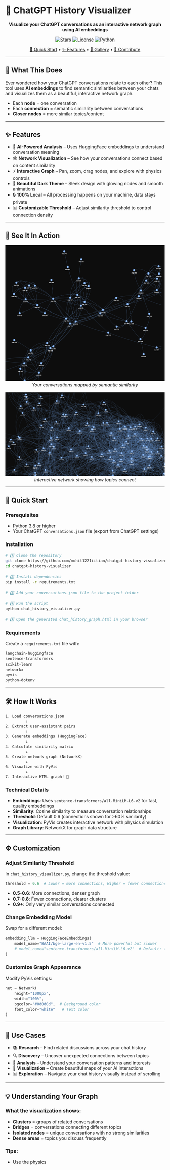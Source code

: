 # 🌌 ChatGPT History Visualizer

<div align="center">

**Visualize your ChatGPT conversations as an interactive network graph using AI embeddings**

[![Stars](https://img.shields.io/github/stars/mohit1221iitian/chatgpt-history-visualize?style=for-the-badge&logo=github&color=yellow)](https://github.com/mohit1221iitian/chatgpt-history-visualizer/stargazers)
[![License](https://img.shields.io/badge/license-MIT-blue?style=for-the-badge&logo=opensourceinitiative&logoColor=white)](LICENSE)
[![Python](https://img.shields.io/badge/Python-3.8+-blue?style=for-the-badge&logo=python)](https://www.python.org)

[🚀 Quick Start](#-quick-start) • [✨ Features](#-features) • [🎨 Gallery](#-see-it-in-action) • [🤝 Contribute](#-contributing)

</div>

---

## 🎯 What This Does

Ever wondered how your ChatGPT conversations relate to each other? This tool uses **AI embeddings** to find semantic similarities between your chats and visualizes them as a beautiful, interactive network graph.

- Each **node** = one conversation
- Each **connection** = semantic similarity between conversations
- **Closer nodes** = more similar topics/content

---

## ✨ Features

- 🤖 **AI-Powered Analysis** – Uses HuggingFace embeddings to understand conversation meaning
- 🕸️ **Network Visualization** – See how your conversations connect based on content similarity
- ⚡ **Interactive Graph** – Pan, zoom, drag nodes, and explore with physics controls
- 🎨 **Beautiful Dark Theme** – Sleek design with glowing nodes and smooth animations
- 🔒 **100% Local** – All processing happens on your machine, data stays private
- 📊 **Customizable Threshold** – Adjust similarity threshold to control connection density

---

## 🎨 See It In Action

<div align="center">

![Network Graph View 1](./screenshots/graph1.png)
*Your conversations mapped by semantic similarity*

![Network Graph View 2](./screenshots/graph2.png)
*Interactive network showing how topics connect*

</div>

---

## 🚀 Quick Start

### Prerequisites

- Python 3.8 or higher
- Your ChatGPT `conversations.json` file (export from ChatGPT settings)

### Installation

```bash
# 1️⃣ Clone the repository
git clone https://github.com/mohit1221iitian/chatgpt-history-visualizer.git
cd chatgpt-history-visualizer

# 2️⃣ Install dependencies
pip install -r requirements.txt

# 3️⃣ Add your conversations.json file to the project folder

# 4️⃣ Run the script
python chat_history_visualizer.py

# 5️⃣ Open the generated chat_history_graph.html in your browser
```

### Requirements

Create a `requirements.txt` file with:
```txt
langchain-huggingface
sentence-transformers
scikit-learn
networkx
pyvis
python-dotenv
```

---

## 🛠️ How It Works

```
1. Load conversations.json
         ↓
2. Extract user-assistant pairs
         ↓
3. Generate embeddings (HuggingFace)
         ↓
4. Calculate similarity matrix
         ↓
5. Create network graph (NetworkX)
         ↓
6. Visualize with PyVis
         ↓
7. Interactive HTML graph! 🎉
```

### Technical Details

- **Embeddings**: Uses `sentence-transformers/all-MiniLM-L6-v2` for fast, quality embeddings
- **Similarity**: Cosine similarity to measure conversation relationships
- **Threshold**: Default 0.6 (connections shown for >60% similarity)
- **Visualization**: PyVis creates interactive network with physics simulation
- **Graph Library**: NetworkX for graph data structure

---

## ⚙️ Customization

### Adjust Similarity Threshold

In `chat_history_visualizer.py`, change the threshold value:

```python
threshold = 0.6  # Lower = more connections, Higher = fewer connections
```

- **0.5-0.6**: More connections, denser graph
- **0.7-0.8**: Fewer connections, clearer clusters
- **0.9+**: Only very similar conversations connected

### Change Embedding Model

Swap for a different model:

```python
embedding_llm = HuggingFaceEmbeddings(
    model_name="BAAI/bge-large-en-v1.5"  # More powerful but slower
    # model_name="sentence-transformers/all-MiniLM-L6-v2"  # Default: fast and good
)
```

### Customize Graph Appearance

Modify PyVis settings:

```python
net = Network(
    height="1000px", 
    width="100%", 
    bgcolor="#0d0d0d",  # Background color
    font_color="white"   # Text color
)
```

---

## 🎯 Use Cases

- 📚 **Research** – Find related discussions across your chat history
- 🔍 **Discovery** – Uncover unexpected connections between topics
- 🧠 **Analysis** – Understand your conversation patterns and interests
- 🎨 **Visualization** – Create beautiful maps of your AI interactions
- 📊 **Exploration** – Navigate your chat history visually instead of scrolling

---

## 💡 Understanding Your Graph

### What the visualization shows:

- **Clusters** = groups of related conversations
- **Bridges** = conversations connecting different topics
- **Isolated nodes** = unique conversations with no strong similarities
- **Dense areas** = topics you discuss frequently

### Tips:

- Use the physics

